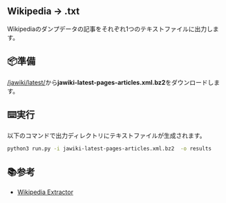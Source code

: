 ## Wikipedia -> .txt

Wikipediaのダンプデータの記事をそれぞれ1つのテキストファイルに出力します。

## 📦準備

[/jawiki/latest/](https://dumps.wikimedia.org/jawiki/latest/)から**jawiki-latest-pages-articles.xml.bz2**をダウンロードします。

## ⌨️実行

以下のコマンドで出力ディレクトリにテキストファイルが生成されます。

```bash
python3 run.py -i jawiki-latest-pages-articles.xml.bz2  -o results
```

## 📚参考
- [Wikipedia Extractor](http://medialab.di.unipi.it/wiki/Wikipedia_Extractor)
